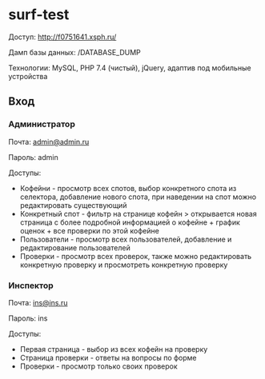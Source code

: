# surf-test

Доступ: http://f0751641.xsph.ru/

Дамп базы данных: /DATABASE_DUMP

Технологии: MySQL, PHP 7.4 (чистый), jQuery, адаптив под мобильные устройства

## Вход
### Администратор
Почта: admin@admin.ru

Пароль: admin

Доступы:
* Кофейни - просмотр всех спотов, выбор конкретного спота из селектора, добавление нового спота, при наведении на спот можно редактировать существующий
* Конкретный спот - фильтр на странице кофейн > открывается новая страница с более подробной информацией о кофейне + график оценок + все проверки по этой кофейне
* Пользователи - просмотр всех пользователей, добавление и редактирование пользователей
* Проверки - просмотр всех проверок, также можно редактировать конкретную проверку и просмотреть конкретную проверку

### Инспектор
Почта: ins@ins.ru

Пароль: ins

Доступы:
* Первая страница - выбор из всех кофейн на проверку
* Страница проверки - ответы на вопросы по форме
* Проверки - просмотр только своих проверок

